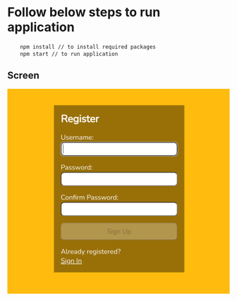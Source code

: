 
# Follow below steps to run application
```
    npm install // to install required packages
    npm start // to run application
```

## Screen
<img src="public/screenshot.png" alt="login-signup form Screen"/>
